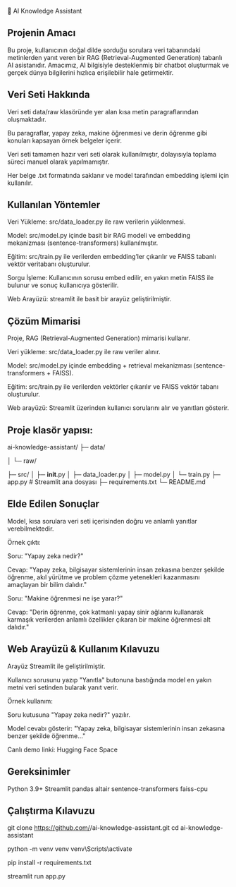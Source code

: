 🤖 AI Knowledge Assistant
## Projenin Amacı

Bu proje, kullanıcının doğal dilde sorduğu sorulara veri tabanındaki metinlerden yanıt veren bir RAG (Retrieval-Augmented Generation) tabanlı AI asistanıdır. Amacımız, AI bilgisiyle desteklenmiş bir chatbot oluşturmak ve gerçek dünya bilgilerini hızlıca erişilebilir hale getirmektir.

## Veri Seti Hakkında

Veri seti data/raw klasöründe yer alan kısa metin paragraflarından oluşmaktadır.

Bu paragraflar, yapay zeka, makine öğrenmesi ve derin öğrenme gibi konuları kapsayan örnek belgeler içerir.

Veri seti tamamen hazır veri seti olarak kullanılmıştır, dolayısıyla toplama süreci manuel olarak yapılmamıştır.

Her belge .txt formatında saklanır ve model tarafından embedding işlemi için kullanılır.

## Kullanılan Yöntemler

Veri Yükleme: src/data_loader.py ile raw verilerin yüklenmesi.

Model: src/model.py içinde basit bir RAG modeli ve embedding mekanizması (sentence-transformers) kullanılmıştır.

Eğitim: src/train.py ile verilerden embedding’ler çıkarılır ve FAISS tabanlı vektör veritabanı oluşturulur.

Sorgu İşleme: Kullanıcının sorusu embed edilir, en yakın metin FAISS ile bulunur ve sonuç kullanıcıya gösterilir.

Web Arayüzü: streamlit ile basit bir arayüz geliştirilmiştir.

## Çözüm Mimarisi

Proje, RAG (Retrieval-Augmented Generation) mimarisi kullanır.

Veri yükleme: src/data_loader.py ile raw veriler alınır.

Model: src/model.py içinde embedding + retrieval mekanizması (sentence-transformers + FAISS).

Eğitim: src/train.py ile verilerden vektörler çıkarılır ve FAISS vektör tabanı oluşturulur.

Web arayüzü: Streamlit üzerinden kullanıcı sorularını alır ve yanıtları gösterir.

## Proje klasör yapısı:

ai-knowledge-assistant/
├─ data/

│  └─ raw/  

├─ src/
│  ├─ __init__.py
│  ├─ data_loader.py
│  ├─ model.py
│  └─ train.py
├─ app.py           # Streamlit ana dosyası
├─ requirements.txt
└─ README.md

## Elde Edilen Sonuçlar

Model, kısa sorulara veri seti içerisinden doğru ve anlamlı yanıtlar verebilmektedir.

Örnek çıktı:

Soru: "Yapay zeka nedir?"

Cevap: "Yapay zeka, bilgisayar sistemlerinin insan zekasına benzer şekilde öğrenme, akıl yürütme ve problem çözme yetenekleri kazanmasını amaçlayan bir bilim dalıdır."

Soru: "Makine öğrenmesi ne işe yarar?"

Cevap: "Derin öğrenme, çok katmanlı yapay sinir ağlarını kullanarak karmaşık verilerden anlamlı özellikler çıkaran bir makine öğrenmesi alt dalıdır."

## Web Arayüzü & Kullanım Kılavuzu

Arayüz Streamlit ile geliştirilmiştir.

Kullanıcı sorusunu yazıp "Yanıtla" butonuna bastığında model en yakın metni veri setinden bularak yanıt verir.

Örnek kullanım:

Soru kutusuna "Yapay zeka nedir?" yazılır.

Model cevabı gösterir: "Yapay zeka, bilgisayar sistemlerinin insan zekasına benzer şekilde öğrenme…"

Canlı demo linki: Hugging Face Space

## Gereksinimler

Python 3.9+
Streamlit
pandas
altair
sentence-transformers
faiss-cpu

## Çalıştırma Kılavuzu
git clone https://github.com/<your-username>/ai-knowledge-assistant.git
cd ai-knowledge-assistant

python -m venv venv
venv\Scripts\activate

pip install -r requirements.txt

streamlit run app.py
